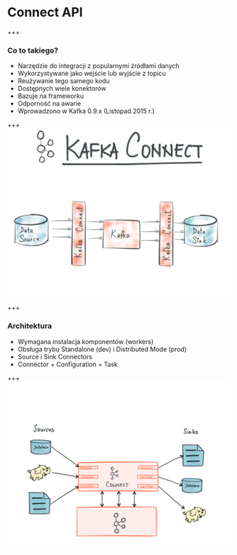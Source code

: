 
# Connect API

+++
### Co to takiego?
* Narzędzie do integracji z popularnymi źródłami danych
* Wykorzystywane jako wejście lub wyjście z topicu
* Reużywanie tego samego kodu
* Dostępnych wiele konektorów
* Bazuje na frameworku
* Odporność na awarie
* Wprowadzono w Kafka 0.9.x (Listopad 2015 r.)



+++
![](assets/img/connect/kafka-connect.png)



+++
### Architektura
* Wymagana instalacja komponentów (workers)
* Obsługa trybu Standalone (dev) i Distributed Mode (prod)
* Source i Sink Connectors
* Connector + Configuration = Task


+++
![](assets/img/connect/kafka-connect-sources-and-sinks.png)